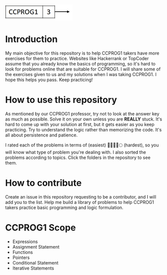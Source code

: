 ![alt text](ccprog1.jpg)

# Introduction

My main objective for this repository is to help CCPROG1 takers have more exercises for them to practice. Websites like Hackerrank or TopCoder assume that you already know the basics of programming, so it's hard to look for problems online that are suitable for CCPROG1. I will share some of the exercises given to us and my solutions when I was taking CCPROG1. I hope this helps you pass. Keep practicing!

# How to use this repository

As mentioned by our CCPROG1 professor, try not to look at the answer key as much as possible. Solve it on your own unless you are **REALLY** stuck. It's hard to come up with your solution at first, but it gets easier as you keep practicing. Try to understand the logic rather than memorizing the code. It's all about persistence and patience.

I rated each of the problems in terms of (easiest) 🌚🌘🌗🌖🌕 (hardest), so you will know what type of problem you're dealing with. I also sorted the problems according to topics. Click the folders in the repository to see them.

# How to contribute

Create an issue in this repository requesting to be a contributor, and I will add you to the list. Help me build a library of problems to help CCPROG1 takers practice basic programming and logic formulation.

# CCPROG1 Scope
- Expressions
- Assignment Statement
- Functions
- Pointers
- Conditional Statement
- Iterative Statements
